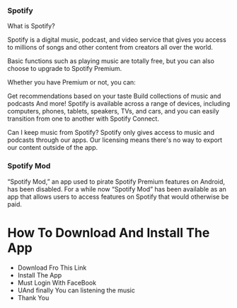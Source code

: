 
### Spotify

What is Spotify?

Spotify is a digital music, podcast, and video service that gives you access to millions of songs and other content from creators all over the world.

Basic functions such as playing music are totally free, but you can also choose to upgrade to Spotify Premium.

Whether you have Premium or not, you can:

Get recommendations based on your taste
Build collections of music and podcasts
And more!
Spotify is available across a range of devices, including computers, phones, tablets, speakers, TVs, and cars, and you can easily transition from one to another with Spotify Connect.

Can I keep music from Spotify?
Spotify only gives access to music and podcasts through our apps. Our licensing means there's no way to export our content outside of the app.

### Spotify Mod

“Spotify Mod,” an app used to pirate Spotify Premium features on Android, has been disabled. For a while now “Spotify Mod” has been available as an app that allows users to access features on Spotify that would otherwise be paid.

# How To Download And Install The App

<ul>
  <li>Download Fro This Link </li>
  <li>Install The App</li>
  <li>Must Login With FaceBook</li>
  <li>UAnd finally You can listening the music</li>
  <li>Thank You</li>
  
</ul>
